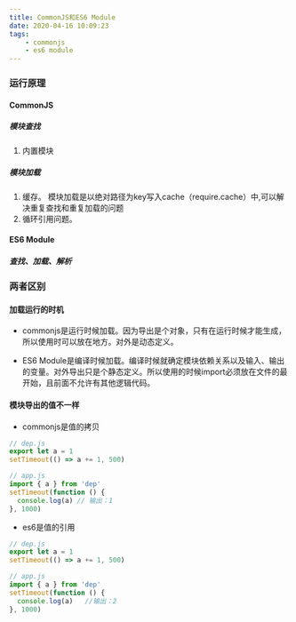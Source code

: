 ```yaml
---
title: CommonJS和ES6 Module
date: 2020-04-16 10:09:23
tags:
    - commonjs
    - es6 module
---
```


### 运行原理 
#### CommonJS
##### 模块查找
1. 内置模块


##### 模块加载
1. 缓存。 模块加载是以绝对路径为key写入cache（require.cache）中,可以解决重复查找和重复加载的问题
2. 循环引用问题。

#### ES6 Module
##### 查找、加载、解析

### 两者区别
#### 加载运行的时机
* commonjs是运行时候加载。因为导出是个对象，只有在运行时候才能生成，所以使用时可以放在地方。对外是动态定义。

* ES6 Module是编译时候加载。编译时候就确定模块依赖关系以及输入、输出的变量。对外导出只是个静态定义。所以使用的时候import必须放在文件的最开始，且前面不允许有其他逻辑代码。


#### 模块导出的值不一样
* commonjs是值的拷贝
```js
// dep.js
export let a = 1
setTimeout(() => a += 1, 500)

// app.js
import { a } from 'dep'
setTimeout(function () {
  console.log(a) // 输出：1
}, 1000)
```

* es6是值的引用
```js
// dep.js
export let a = 1
setTimeout(() => a += 1, 500)

// app.js
import { a } from 'dep'
setTimeout(function () {
  console.log(a)   //输出：2
}, 1000)
```